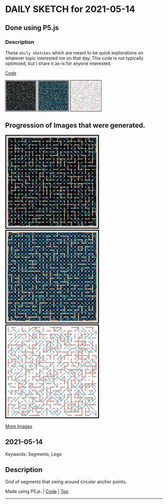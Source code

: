 # DAILY SKETCH for 2021-05-14

## Done using P5.js

### Description

These `daily sketches` which are meant to be quick explorations     on whatever topic interested me on that day. This code is not typically optimized, but I share it as-is     for anyone interested.

[Code](2021-05-14) 

<img src = 'images/keep_2021-05-14-11-21-35.png' width = '100'> <img src = 'images/keep_2021-05-14-13-55-11.png' width = '100'> <img src = 'images/keep_2021-05-14-14-03-36.png' width = '100'> 

## Progression of Images that were generated.

<img src = 'images/keep_2021-05-14-11-21-35.png' width = '300'> 
<img src = 'images/keep_2021-05-14-13-55-11.png' width = '300'> 
<img src = 'images/keep_2021-05-14-14-03-36.png' width = '300'> 


[More Images](2021-05-14/images) 

## 2021-05-14
Keywords: Segments, Lego
 

## Description 

 Grid of segments that swing around circular anchor points. 
 

Made using P5.js. | [Code](2021/2021-05-14/) | [Top](#daily-sketches) 

-----

